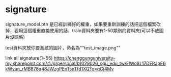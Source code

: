 # signature

signature_model.pth 是已經訓練好的權重，如果要重新訓練的話把這個檔案砍掉，要用這個權重直接使用的話，train資料夾要有1-50類別的資料夾(可以不放圖片沒關係)

 test資料夾放你要測試的圖片，命名為""test_image.png""

link all signature(1~55) https://changgunguniversity-my.sharepoint.com/:f:/g/personal/b1029026_cgu_edu_tw/ElWo8L17DERJpE6kWvan_rMB878q48JWzgPEnTsnTfd1XQ?e=qGj4Mv
